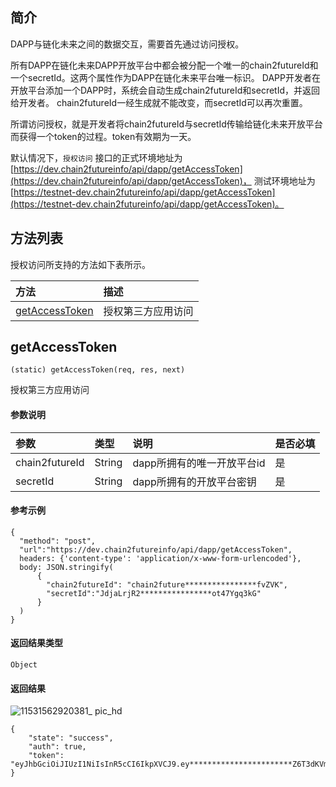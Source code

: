 ## 简介
DAPP与链化未来之间的数据交互，需要首先通过访问授权。

所有DAPP在链化未来DAPP开放平台中都会被分配一个唯一的chain2futureId和一个secretId。这两个属性作为DAPP在链化未来平台唯一标识。
DAPP开发者在开放平台添加一个DAPP时，系统会自动生成chain2futureId和secretId，并返回给开发者。
chain2futureId一经生成就不能改变，而secretId可以再次重置。

所谓访问授权，就是开发者将chain2futureId与secretId传输给链化未来开放平台而获得一个token的过程。token有效期为一天。

默认情况下，```授权访问``` 接口的正式环境地址为[https://dev.chain2futureinfo/api/dapp/getAccessToken](https://dev.chain2futureinfo/api/dapp/getAccessToken)，
测试环境地址为[https://testnet-dev.chain2futureinfo/api/dapp/getAccessToken](https://testnet-dev.chain2futureinfo/api/dapp/getAccessToken)。

## 方法列表

授权访问所支持的方法如下表所示。

| 方法                                                                                           | 描述                                             |
| :---------------------------------------------------------------------------------------------| :-----------------------------------------------|
| [getAccessToken](docs-cn/dapi/01-access#getAccessToken)            |授权第三方应用访问                                      |

## getAccessToken  
```
(static) getAccessToken(req, res, next)
```
授权第三方应用访问

#### 参数说明  
|参数               |类型    |说明                            |是否必填|
| :----------------| :------| :-----------------------------|:-----|
| chain2futureId         |String  |	dapp所拥有的唯一开放平台id		                    |是     |
| secretId          |String  |	dapp所拥有的开放平台密钥		                    |是     |

#### 参考示例

```nodejs
{
  "method": "post",
  "url":"https://dev.chain2futureinfo/api/dapp/getAccessToken",
  headers: {'content-type': 'application/x-www-form-urlencoded'},
  body: JSON.stringify(
      {
        "chain2futureId": "chain2future****************fvZVK",
        "secretId":"JdjaLrjR2****************ot47Ygq3kG"
      }
  )
}
```
 
#### 返回结果类型  
`Object`

#### 返回结果
![11531562920381_ pic_hd](https://user-images.githubusercontent.com/44561751/61114512-09b5d400-a4c3-11e9-8f91-6aab6a2b45cb.jpg)  

```
{
    "state": "success",
    "auth": true,
    "token": "eyJhbGciOiJIUzI1NiIsInR5cCI6IkpXVCJ9.ey***********************Z6T3dKVm55ZnZaVksiLCJpYXQiOjE1NjI5MTc1NzUsImV4cCI6MTU2MzAwMzk3NX0.YmdR984lsUPuekaGtmk3aanfQlLNfHtlebXOfxdGjhY"
}
```
